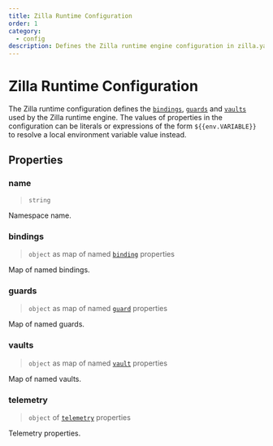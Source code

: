 ```yaml
---
title: Zilla Runtime Configuration
order: 1
category:
  - config
description: Defines the Zilla runtime engine configuration in zilla.yaml
---
```


# Zilla Runtime Configuration

The Zilla runtime configuration defines the [`bindings`](binding/README.md), [`guards`](guard/README.md) and [`vaults`](vault/README.md) used by the Zilla runtime engine. The values of properties in the configuration can be literals or expressions of the form `${{env.VARIABLE}}` to resolve a local environment variable value instead.

## Properties

### name

> `string`

Namespace name.

### bindings

> `object` as map of named [`binding`](binding/README.md) properties

Map of named bindings.

### guards

> `object` as map of named [`guard`](guard/README.md) properties

Map of named guards.

### vaults

> `object` as map of named [`vault`](vault/README.md) properties

Map of named vaults.

### telemetry

> `object` of [`telemetry`](telemetry/README.md) properties

Telemetry properties.
